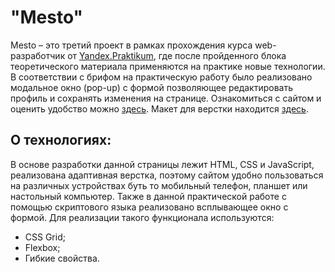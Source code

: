 
# "Mesto"

Mesto – это третий проект в рамках прохождения курса web-разработчик от [Yandex.Praktikum](https://practicum.yandex.ru/), где после пройденного блока теоретического материала применяются на практике новые технологии. В соответствии с брифом на практическую работу было реализовано модальное окно (pop-up) с формой позволяющее редактировать профиль и сохранять изменения на странице. Ознакомиться с сайтом и оценить удобство можно [здесь](https://s-ig0r.github.io/mesto/). Макет для верстки находится [здесь](https://www.figma.com/file/2cn9N9jSkmxD84oJik7xL7/JavaScript.-Sprint-4?node-id=0%3A1).

## О технологиях:

В основе разработки данной страницы лежит HTML, CSS и JavaScript, реализована адаптивная верстка, поэтому сайтом удобно пользоваться на различных устройствах буть то мобильный телефон, планшет или настольный компьютер. Также в данной практической работе с помощью скриптового языка реализовано всплывающее окно с формой. Для реализации такого функционала используются:
- CSS Grid;
- Flexbox;
- Гибкие свойства.
